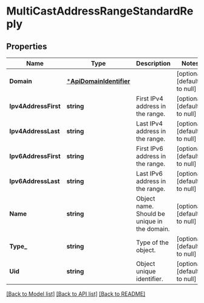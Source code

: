 # MultiCastAddressRangeStandardReply

## Properties
Name | Type | Description | Notes
------------ | ------------- | ------------- | -------------
**Domain** | [***ApiDomainIdentifier**](ApiDomainIdentifier.md) |  | [optional] [default to null]
**Ipv4AddressFirst** | **string** | First IPv4 address in the range. | [optional] [default to null]
**Ipv4AddressLast** | **string** | Last IPv4 address in the range. | [optional] [default to null]
**Ipv6AddressFirst** | **string** | First IPv6 address in the range. | [optional] [default to null]
**Ipv6AddressLast** | **string** | Last IPv6 address in the range. | [optional] [default to null]
**Name** | **string** | Object name. Should be unique in the domain. | [optional] [default to null]
**Type_** | **string** | Type of the object. | [optional] [default to null]
**Uid** | **string** | Object unique identifier. | [optional] [default to null]

[[Back to Model list]](../README.md#documentation-for-models) [[Back to API list]](../README.md#documentation-for-api-endpoints) [[Back to README]](../README.md)


